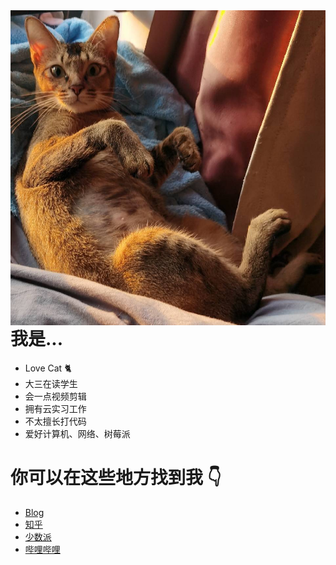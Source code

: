 <img align="right" src="https://github.com/DC1024/DC1024/blob/main/image/cat.jpg" alt="Cat"/>

# 我是...
- Love Cat 🐈
- 大三在读学生
- 会一点视频剪辑
- 拥有云实习工作
- 不太擅长打代码
- 爱好计算机、网络、树莓派

# 你可以在这些地方找到我 👇
- [Blog](http://blog.dcchen.top/)
- [知乎](https://www.zhihu.com/people/1565710276)
- [少数派](https://sspai.com/u/dcchen)
- [哔哩哔哩](https://space.bilibili.com/36174251)
